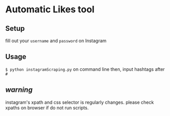 # Automatic Likes tool

## Setup  
fill out your `username` and `password` on Instagram  

## Usage  
`$ python instagramScraping.py` on command line
then, input hashtags after `#`  

## _warning_
instagram's xpath and css selector is regularly changes.
please check xpaths on browser if do not run scripts.
